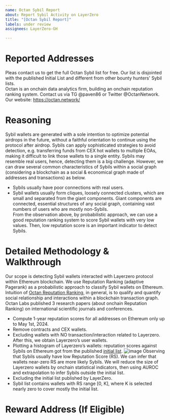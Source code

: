 ```yaml
---
name: Octan Sybil Report
about: Report Sybil Activity on LayerZero
title: "[Octan Sybil Report]"
labels: under review
assignees: LayerZero-GH

---
```


# Reported Addresses
Pleas contact us to get the full Octan Sybil list for free. Our list is disjointed with the published Initial List and different from other bounty hunters' Sybil lists.  
Octan is an onchain data analytics firm, building an onchain reputation ranking system.
Contact us via TG @paven86 or Twitter @OctanNetwork.  
Our website: https://octan.network/ 

# Reasoning
Sybil wallets are generated with a sole intention to optimize potential airdrops in the future, without a faithful orientation to continue using the protocol after airdrop. Sybils can apply sophisticated strategies to avoid detection, e.g. transferring funds from CEX hot wallets to multiple EOAs, making it difficult to link those wallets to a single entity. Sybils may resemble real users, hence, detecting them is a big challenge. However, we can draw several common characteristics of Sybils within a social graph (considering a blockchain as a social & economical graph made of addresses and transactions) as below.  
-	Sybils usually have poor connections with real users.  
-	Sybil wallets usually form cliques, loosely connected clusters, which are small and separated from the giant components. Giant components are connected, essential structures of any social graph, containing vast numbers of users who are mostly non-Sybils.  
From the observation above, by probabilistic approach, we can use a good reputation ranking system to score Sybil wallets with very low values. Then, low reputation score is an important indicator to detect Sybils.

# Detailed Methodology & Walkthrough
Our scope is detecting Sybil wallets interacted with Layerzero protocol within Ethereum blockchain. We use Reputation Ranking (adaptive Pagerank) as a probabilistic approach to classify Sybil wallets on Ethereum. Intuition of [Octan Reputation Ranking](https://docs.octan.network/octan-docs-en/overview/octan-reputation-solutions/reputation-ranking-system), in general, is to qualify and quantify social relationship and interactions within a blockchain transaction graph. Octan Labs published 3 research papers (about onchain Reputation Ranking) on international scientific journals and conferences.  
-	Compute 1-year reputation scores for all addresses on Ethereum only up to May 1st, 2024.  
-	Remove contracts and CEX wallets.  
-	Excluding wallets with NO transaction/interaction related to Layerzero. After this, we obtain Layerzero’s user wallets.  
-	Plotting a histogram of Layerzero’s wallets: reputation scores against Sybils on Ethereum got from the published [initial list](https://github.com/LayerZero-Labs/sybil-report/blob/main/initialList.txt).
![image](https://github.com/Octan-Labs/Octan-Layer0-sybil-report/assets/45308207/519e3002-2f54-44d2-bfe6-84209ff5e973)
Observing that Sybils usually have low Reputation Score (RS). We can infer that wallets near-zero RS are more likely Sybils. We will reduce the size of Layerzero wallets by onchain statistical indicators, then using AUROC and extrapolation to infer Sybils outside the initial list.
-	Excluding the initial list published by LayerZero.  
-	Sybil list contains wallets with RS range [0, K], where K is selected nearly zero to cover mostly the initial list.  


# Reward Address (If Eligible)
